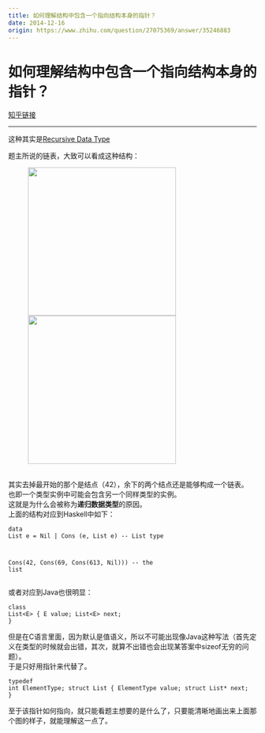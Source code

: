```yaml
---
title: 如何理解结构中包含一个指向结构本身的指针？
date: 2014-12-16
origin: https://www.zhihu.com/question/27075369/answer/35246883
---
```

# 如何理解结构中包含一个指向结构本身的指针？

[知乎链接](https://www.zhihu.com/question/27075369/answer/35246883)

---------

<span class="RichText ztext CopyrightRichText-richText" itemprop="text"><p>这种其实是<a href="https://link.zhihu.com/?target=http%3A//en.wikipedia.org/wiki/Recursive_data_type" class=" wrap external" target="_blank" rel="nofollow noreferrer" data-za-detail-view-id="1043">Recursive Data Type</a></p>题主所说的链表，大致可以看成这种结构：<br><figure><noscript><img src="https://pic4.zhimg.com/50/13b123678cd6b278a77461962a569ccb_hd.jpg?source=1940ef5c" data-rawwidth="300" data-rawheight="72" class="content_image" width="300"/></noscript><img src="https://pic4.zhimg.com/80/13b123678cd6b278a77461962a569ccb_720w.jpg?source=1940ef5c" data-rawwidth="300" data-rawheight="72" class="content_image lazy" width="300" data-actualsrc="https://pic4.zhimg.com/50/13b123678cd6b278a77461962a569ccb_hd.jpg?source=1940ef5c" data-lazy-status="ok"></figure><br>其实去掉最开始的那个是结点（42），余下的两个结点还是能够构成一个链表。<br>也即一个类型实例中可能会包含另一个同样类型的实例。<br>这就是为什么会被称为<b>递归数据类型</b>的原因。<br>上面的结构对应到Haskell中如下：<br><div class="highlight"><pre><code class="language-text">data List e = Nil | Cons (e, List e)   -- List type

Cons(42, Cons(69, Cons(613, Nil)))  -- the list</code></pre></div>或者对应到Java也很明显：<br><div class="highlight"><pre><code class="language-text">class List&lt;E&gt; {
    E value;
    List&lt;E&gt; next;
}</code></pre></div>但是在C语言里面，因为默认是值语义，所以不可能出现像Java这种写法（首先定义在类型的时候就会出错，其次，就算不出错也会出现某答案中sizeof无穷的问题）。<br>于是只好用指针来代替了。<br><div class="highlight"><pre><code class="language-text">typedef int ElementType;
struct List {
    ElementType value;
    struct List* next;
}</code></pre></div>至于该指针如何指向，就只能看题主想要的是什么了，只要能清晰地画出来上面那个图的样子，就能理解这一点了。</span>